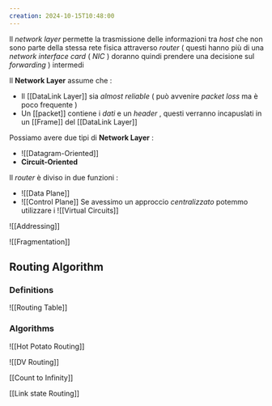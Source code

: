```yaml
---
creation: 2024-10-15T10:48:00
---
```

Il *network layer* permette la trasmissione delle informazioni tra *host* che non sono parte della stessa rete fisica attraverso *router* ( questi hanno più di una *network interface card* ( *NIC* ) doranno quindi prendere una decisione sul *forwarding* ) intermedi

Il **Network Layer** assume che : 
+ Il [[DataLink Layer]] sia *almost reliable* ( può avvenire *packet loss* ma è poco frequente )
+ Un [[packet]] contiene i *dati* e un *header* , questi verranno incapuslati in un [[Frame]] del [[DataLink Layer]]

Possiamo avere due tipi di **Network Layer** : 
+ ![[Datagram-Oriented]]
+ **Circuit-Oriented**

Il *router* è diviso in due funzioni : 
+ ![[Data Plane]]
+ ![[Control Plane]]
Se avessimo un approccio *centralizzato* potemmo utilizzare i ![[Virtual Circuits]]

![[Addressing]]

![[Fragmentation]]

## Routing Algorithm

### Definitions

![[Routing Table]]



### Algorithms

![[Hot Potato Routing]]

![[DV Routing]]

[[Count to Infinity]]

[[Link state Routing]]
